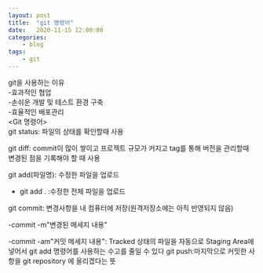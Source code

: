 ```yaml
---
layout: post
title:	"git 명령어"
date:	2020-11-15 12:00:00
categories:
    - blog
tags:
    - git
---
```

git을 사용하는 이유   
-효과적인 협업   
-손쉬운 개발 및 테스트 환경 구축   
-효율적인 배포관리   
<Git 명령어>  
git status: 파일의 상태를 확인할때 사용  

git diff: commit이 많이 쌓이고 프로젝트 규모가 커지고 tag를 통해 버전을 관리할때 변경된 점을 기록해야 할 때 사용  

git add(파일명): 수정한 파일을 업로드  

- git add . :수정한 전체 파일을 업로드  

git commit: 변경사항을 내 컴퓨터에 저장(원격저장소에는 아직 반영되지 않음)  

-commit -m"변경된 메세지 내용"  

-commit -am"커밋 메세지 내용": Tracked 상태의 파일을 자동으로 Staging Area에 넣어서 git add 명령어를 사용하는 수고를 줄일 수 있다
git push:마지막으로 커밋한 사항을 git repository 에 올리겠다는 뜻  

 